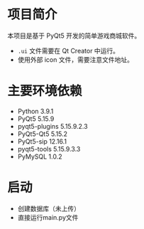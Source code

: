 # 项目简介

本项目是基于 PyQt5 开发的简单游戏商城软件。

- `.ui` 文件需要在 Qt Creator 中运行。
- 使用外部 icon 文件，需要注意文件地址。

# 主要环境依赖

- Python 3.9.1
- PyQt5 5.15.9
- pyqt5-plugins 5.15.9.2.3
- PyQt5-Qt5 5.15.2
- PyQt5-sip 12.16.1
- pyqt5-tools 5.15.9.3.3
- PyMySQL 1.0.2

# 启动
- 创建数据库（未上传）
- 直接运行main.py文件
